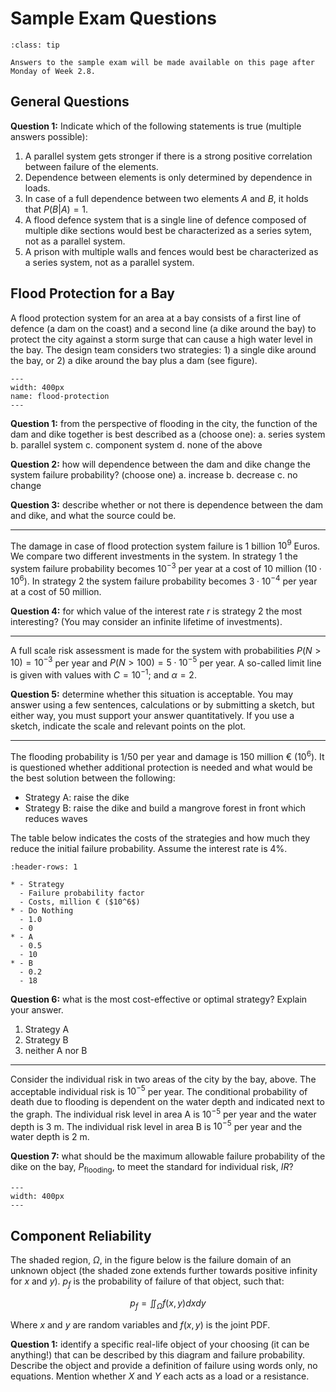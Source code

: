 # Sample Exam Questions

```{admonition} Sample Exam Answers
:class: tip

Answers to the sample exam will be made available on this page after Monday of Week 2.8.
```
## General Questions

**Question 1:** Indicate which of the following statements is true (multiple answers possible):
   1. A parallel system gets stronger if there is a strong positive correlation between failure of the elements.
   2. Dependence between elements is only determined by dependence in loads.
   3. In case of a full dependence between two elements $A$ and $B$, it holds that $P(B|A)=1$.
   4. A flood defence system that is a single line of defence composed of multiple dike sections would best be characterized as a series sytem, not as a parallel system.
   5. A prison with multiple walls and fences would best be characterized as a series system, not as a parallel system.

<!-- ```{admonition} Answer
:class: tip, dropdown

Options 3 and 4 are true.
``` -->

## Flood Protection for a Bay

A flood protection system for an area at a bay consists of a first line of defence (a dam on the coast) and a second line (a dike around the bay) to protect the city against a storm surge that can cause a high water level in the bay. The design team considers two strategies: 1) a single dike around the bay, or 2) a dike around the bay plus a dam (see figure). 

```{figure} ../figures/exercise-sample-exam-bay.png
---
width: 400px
name: flood-protection
---
```

**Question 1:** from the perspective of flooding in the city, the function of the dam and dike together is best described as a (choose one):
a. series system
b. parallel system
c. component system
d. none of the above

<!-- ```{admonition} Answer
:class: tip, dropdown

Option b is true.
``` -->

**Question 2:** how will dependence between the dam and dike change the system failure probability? (choose one)
a. increase
b. decrease
c. no change

<!-- ```{admonition} Answer
:class: tip, dropdown

Option a is true.
``` -->

**Question 3:** describe whether or not there is dependence between the dam and dike, and what the source could be.

<!-- ```{admonition} Answer
:class: tip, dropdown

It is likely that both structures are constructed of the same material (e.g., local soil), which would respond in a similar way to the storm surge and waves. The structures are also likely to be operated and maintained by the same government agency, which would result in dependence due to human error and maintenance problems.
``` -->
---
The damage in case of flood protection system failure is 1 billion $10^9$ Euros. We compare two different investments in the system. In strategy 1 the system failure probability becomes $10^{-3}$ per year at a cost of 10 million ($10 \cdot 10^{6}$). In strategy 2 the system failure probability becomes $3 \cdot 10^{-4}$ per year at a cost of 50 million.

**Question 4:** for which value of the interest rate $r$ is strategy 2 the most interesting? (You may consider an infinite lifetime of investments).

<!-- ```{admonition} Answer
:class: tip, dropdown

Find $r$ such that the difference in expected damage between strategy 1 and 2, $\Delta p_{f,sys}D/r$, is greater than the difference between the investments, $I_2-I_1$, where the net present value over an infinite lifetime is $1/r$.

$$
r < \frac{\Delta p_{f,sys} D}{I_2-I_1} = \frac{(0.0010-0.0003)\cdot 1000 \text{m€}}{50\: \text{m€}-10\: \text{m€}}=0.0175
$$

Can also set up as solving for $r$ when comparing total costs:

$$
I_1+\frac{p_1 D}{r}>I_2+\frac{p_2 D}{r}
$$
``` -->
---
 A full scale risk assessment is made for the system with probabilities $P(N>10)=10^{-3}$ per year and $P(N>100)=5 \cdot 10^{-5}$ per year. A so-called limit line is given with values with $C = 10^{-1}$; and $\alpha = 2$.

**Question 5:** determine whether this situation is acceptable. You may answer using a few sentences, calculations or by submitting a sketch, but either way, you must support your answer quantitatively. If you use a sketch, indicate the scale and relevant points on the plot. 

<!-- ````{admonition} Answer
:class: tip, dropdown

First create an FN curve for the risk assessment

```{figure} ../figures/exercise-sample-exam-limit-line.png
---
width: 400px
name: limit-line
---
```

Next, check that each point on the line is below the limit line:

$$
1-F_N(n)<\frac{C}{N^α}
$$ 

The probability of exceeding 100 fatalities is too high since $5E-3>0.1/100^2=1E-5$. The same is true for 10 fatalities.
```` -->
---
The flooding probability is 1/50 per year and damage is 150 million € ($10^6$). It is questioned whether additional protection is needed and what would be the best solution between the following:

- Strategy A: raise the dike
- Strategy B: raise the dike and build a mangrove forest in front which reduces waves

The table below indicates the costs of the strategies and how much they reduce the initial failure probability. Assume the interest rate is 4%.

```{list-table} Mitigation Strategy A and B.
:header-rows: 1

* - Strategy
  - Failure probability factor
  - Costs, million € ($10^6$)
* - Do Nothing
  - 1.0
  - 0
* - A
  - 0.5
  - 10
* - B
  - 0.2
  - 18
```

**Question 6:** what is the most cost-effective or optimal strategy? Explain your answer.

1. Strategy A
2. Strategy B
3. neither A nor B

<!-- ````{admonition} Answer
:class: tip, dropdown

Strategy B is best.

Various costs (NPV value) are calculated in the table below, and Strategy B is the lowest total cost we well as highest risk reduction.

```{figure} ../figures/exercise_sample_opt.png
---
width: 500px
---
```
```` -->
---
Consider the individual risk in two areas of the city by the bay, above. The acceptable individual risk is $10^{-5}$ per year. The conditional probability of death due to flooding is dependent on the water depth and indicated next to the graph. The individual risk level in area A is $10^{-5}$ per year and the water depth is 3 m. The individual risk level in area B is $10^{-5}$ per year and the water depth is 2 m.

**Question 7:** what should be the maximum allowable failure probability of the dike on the bay, $P_{\text{flooding}}$, to meet the standard for individual risk, $IR$?

```{figure} ../figures/exercise-sample-exam-mortality.png
---
width: 400px
---
```

<!-- ````{admonition} Answer
:class: tip, dropdown

Individual risk is:

$$
IR = P_{\text{flooding}} \cdot P_{\text{death}|\text{flooding}}
$$

where the values for the conditional term can be found using the mortality figure, and solve for $P_{\text{flooding}}$.

```{figure} ../figures/exercise_sample_opt.png
---
width: 500px
---
```
The norm is governed by the most strict safety requirement, thus, $P_{\text{flooding}}$ should be 0.0002 per year.
```` -->

## Component Reliability



The shaded region, $\Omega$, in the figure below is the failure domain of an unknown object (the shaded zone extends further towards positive infinity for $x$ and $y$). $p_f$ is the probability of failure of that object, such that:

$$ 
    p_f = \iint_\Omega f(x,y)dxdy
$$

Where $x$ and $y$ are random variables and $f(x,y)$ is the joint PDF.

<!-- ```{figure} ../figures/exercise-sample-exam-failure-domain.png
---
width: 400px
name: failure-domain
---
``` -->

**Question 1:**  identify a specific real-life object of your choosing (it can be anything!) that can be described by this diagram and failure probability. Describe the object and provide a definition of failure using words only, no equations. Mention whether $X$ and $Y$ each acts as a load or a resistance.

<!-- ```{admonition} Answer
:class: tip, dropdown

It is clear that $X$ and $Y$ are both loads, since high values of both variables lead to failure. There are many possible ‘objects’ that are governed by two loads:

- Dike: x and y are water level and wave load, failure is excessive overtopping
- Steel rod: 2 loads exceed strength
- Beam: self-weight and length are loads (but this is non-linear)
- Island: x and y are sea level rise and settlement, capacity is elevation; failure is flooding
- 2 things on object with limiting capacity. E.g.: people on a couch or bench, birds on a tree branch
- Literally any two loads would be acceptable, as long as the capacity of the object was a sum of both of them (if not a sum, it’s non-linear)
%Honorable mentions: exam grading, stoof pot, student knowledge on exam material, ear damage at a music festival, dog and cat in box, exam desk stability, fingers squeezing a pen, 2 heaters in a room	 -->

<!-- see below for a list of examples. 

*The following text is included in the exaplanation of this sample exam question to give extra insight; you are not expected to reproduce this on the MUDE exam:

The limit state is a line, which means the variables $X$ and $Y$ should have a linear relationship and can be represented as
$$Z=y_0-(y_0/x_0)\cdot x-y$$
or if $y_0=x_0$ is assumed, simply
$$Z=y_0-x-y$$

We can also describe the random variables x and y; specify possible values for the mean ($\mu_x$, $\mu_y$) and standard deviation ($\sigma_x$, $\sigma_y$)If the object is generally stable the mean values should be below the line; specifically any value such that $mu_x<x_0$, $mu_y<y_0$ and $mu_y<y_0-mu_x$.

Since we want to find the design point we should use FORM, not Monte Carlo. If an object with a non-linear LSF is chosen, or non-normal random varialbes, this will be an approximation of pf but the design point is reliable. If x and y are described by a normal distribution,  pf can be solved for exactly using the std normal dist for z with mu_z=y0-mu_x-mu_y and sigma_z=sqrt(sigma_x^2+sigma_y^2). Beta is the distance between point {mu_x, mu_y} and and the LSF such that the line is perpendicular to the LSF. The design point is the point on the LSF where the perpendicular line crosses which is the maximum probability density.
Common mistakes on this question:
- Not describing what x, y, x0 or y0 were
- Using Z=R-S – this was a big error! Note: ok to write Z=R-S only if you clarify that S was a function of X and Y, and that x0 and y0 determine R (not necessarily as random variables)
- Some tried to assign Y as a resistance with  no explanation
- Accidentally flipping the signs on R or S
- Correct description of X and Y as loads, but not writing an equation that showed it
- Writing Z = R - (X + Y) without an explanation of what R is
- Combining x and y in the limit-state function in a way that makes it non-linear 
- FORM gives you the design point; Monte Carlo does not
Comments about answers that were not quite right (points were not deduced for these):
- Be careful with what you assign as a random variable: technically the length of a beam under load acts as a load variable (longer beam is more fragile), but you wouldn’t always include it as a random variable if the variance in the load is much bigger.
- For large structures that are built once (e.g., a bridge in a valley) you can measure the width and construct the bridge, so it’s not really practical to consider these as the main loads or resistances, even though mathematically speaking (alpha value) it is true.
- Combining load variables that had different units
- Making time a random variable
- Creating an object and/or limit state function that was non-linear (e.g., X*Y instead of X+Y) 

Common ‘objects’: -->

